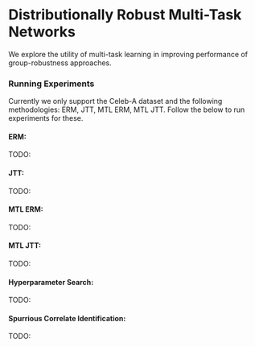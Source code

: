 # Distributionally Robust Multi-Task Networks

We explore the utility of multi-task learning in improving performance of group-robustness approaches.

### Running Experiments 

Currently we only support the Celeb-A dataset and the following methodologies: ERM, JTT, MTL ERM, MTL JTT. Follow the below to run experiments for these. 


#### ERM:

TODO:

#### JTT:

TODO:

#### MTL ERM:

TODO:

#### MTL JTT:

TODO:

#### Hyperparameter Search:

TODO:

#### Spurrious Correlate Identification:

TODO:

